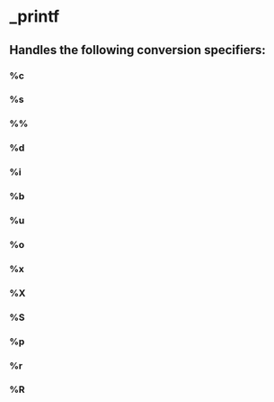 # _printf

## Handles the following conversion specifiers:

### %c
### %s
### %%
### %d
### %i
### %b
### %u
### %o
### %x
### %X
### %S
### %p
### %r
### %R

